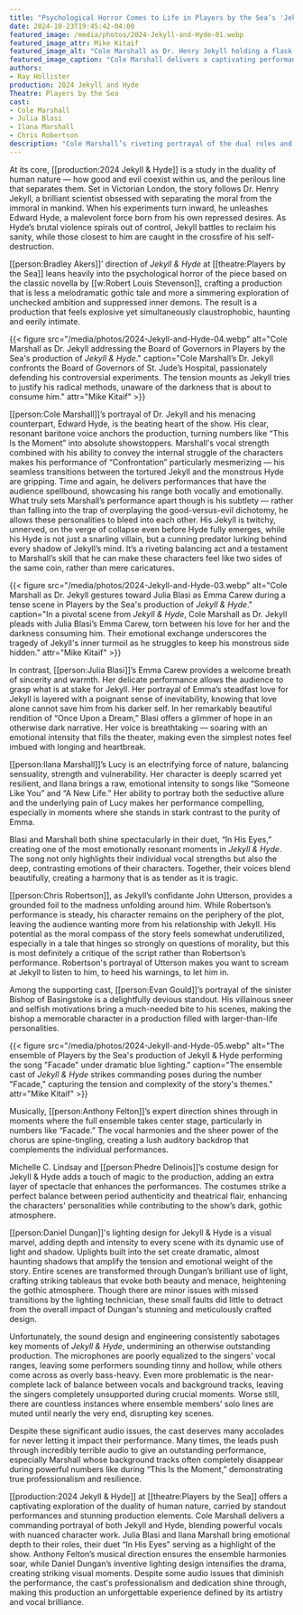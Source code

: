 ```yaml
---
title: "Psychological Horror Comes to Life in Players by the Sea’s 'Jekyll & Hyde'"
date: 2024-10-23T19:45:42-04:00
featured_image: /media/photos/2024-Jekyll-and-Hyde-01.webp
featured_image_attr: Mike Kitaif
featured_image_alt: "Cole Marshall as Dr. Henry Jekyll holding a flask high during a pivotal scene in Players by the Sea's production of Jekyll & Hyde."
featured_image_caption: "Cole Marshall delivers a captivating performance as Dr. Henry Jekyll in Players by the Sea's production of *Jekyll & Hyde*, commanding the stage with a mesmerizing portrayal of the tormented scientist."
authors: 
- Ray Hollister
production: 2024 Jekyll and Hyde
Theatre: Players by the Sea
cast: 
- Cole Marshall
- Julia Blasi
- Ilana Marshall
- Chris Robertson
description: "Cole Marshall’s riveting portrayal of the dual roles and a talented ensemble turn Players by the Sea’s *Jekyll & Hyde* into an unforgettable theatrical experience."
---
```

At its core, [[production:2024 Jekyll & Hyde]] is a study in the duality of human nature — how good and evil coexist within us, and the perilous line that separates them. Set in Victorian London, the story follows Dr. Henry Jekyll, a brilliant scientist obsessed with separating the moral from the immoral in mankind. When his experiments turn inward, he unleashes Edward Hyde, a malevolent force born from his own repressed desires. As Hyde’s brutal violence spirals out of control, Jekyll battles to reclaim his sanity, while those closest to him are caught in the crossfire of his self-destruction.

[[person:Bradley Akers]]’ direction of *Jekyll & Hyde* at [[theatre:Players by the Sea]] leans heavily into the psychological horror of the piece based on the classic novella by [[w:Robert Louis Stevenson]], crafting a production that is less a melodramatic gothic tale and more a simmering exploration of unchecked ambition and suppressed inner demons. The result is a production that feels explosive yet simultaneously claustrophobic, haunting and eerily intimate.

{{< figure src="/media/photos/2024-Jekyll-and-Hyde-04.webp" alt="Cole Marshall as Dr. Jekyll addressing the Board of Governors in Players by the Sea's production of *Jekyll & Hyde*." caption="Cole Marshall’s Dr. Jekyll confronts the Board of Governors of St. Jude’s Hospital, passionately defending his controversial experiments. The tension mounts as Jekyll tries to justify his radical methods, unaware of the darkness that is about to consume him." attr="Mike Kitaif" >}}

[[person:Cole Marshall]]’s portrayal of Dr. Jekyll and his menacing counterpart, Edward Hyde, is the beating heart of the show. His clear, resonant baritone voice anchors the production, turning numbers like “This Is the Moment” into absolute showstoppers. Marshall's vocal strength combined with his ability to convey the internal struggle of the characters makes his performance of “Confrontation” particularly mesmerizing — his seamless transitions between the tortured Jekyll and the monstrous Hyde are gripping. Time and again, he delivers performances that have the audience spellbound, showcasing his range both vocally and emotionally. What truly sets Marshall’s performance apart though is his subtlety — rather than falling into the trap of overplaying the good-versus-evil dichotomy, he allows these personalities to bleed into each other. His Jekyll is twitchy, unnerved, on the verge of collapse even before Hyde fully emerges, while his Hyde is not just a snarling villain, but a cunning predator lurking behind every shadow of Jekyll’s mind. It’s a riveting balancing act and a testament to Marshall’s skill that he can make these characters feel like two sides of the same coin, rather than mere caricatures.

{{< figure src="/media/photos/2024-Jekyll-and-Hyde-03.webp" alt="Cole Marshall as Dr. Jekyll gestures toward Julia Blasi as Emma Carew during a tense scene in Players by the Sea's production of *Jekyll & Hyde*." caption="In a pivotal scene from *Jekyll & Hyde*, Cole Marshall as Dr. Jekyll pleads with Julia Blasi’s Emma Carew, torn between his love for her and the darkness consuming him. Their emotional exchange underscores the tragedy of Jekyll's inner turmoil as he struggles to keep his monstrous side hidden." attr="Mike Kitaif" >}}

In contrast, [[person:Julia Blasi]]’s Emma Carew provides a welcome breath of sincerity and warmth. Her delicate performance allows the audience to grasp what is at stake for Jekyll.  Her portrayal of Emma’s steadfast love for Jekyll is layered with a poignant sense of inevitability, knowing that love alone cannot save him from his darker self. In her remarkably beautiful rendition of “Once Upon a Dream,” Blasi offers a glimmer of hope in an otherwise dark narrative. Her voice is breathtaking — soaring with an emotional intensity that fills the theater, making even the simplest notes feel imbued with longing and heartbreak.

[[person:Ilana Marshall]]’s Lucy is an electrifying force of nature, balancing sensuality, strength and vulnerability. Her character is deeply scarred yet resilient, and Ilana brings a raw, emotional intensity to songs like “Someone Like You” and “A New Life.” Her ability to portray both the seductive allure and the underlying pain of Lucy makes her performance compelling, especially in moments where she stands in stark contrast to the purity of Emma.

Blasi and Marshall both shine spectacularly in their duet, “In His Eyes,” creating one of the most emotionally resonant moments in *Jekyll & Hyde*. The song not only highlights their individual vocal strengths but also the deep, contrasting emotions of their characters. Together, their voices blend beautifully, creating a harmony that is as tender as it is tragic. 

[[person:Chris Robertson]], as Jekyll’s confidante John Utterson, provides a grounded foil to the madness unfolding around him. While Robertson’s performance is steady, his character remains on the periphery of the plot, leaving the audience wanting more from his relationship with Jekyll. His potential as the moral compass of the story feels somewhat underutilized, especially in a tale that hinges so strongly on questions of morality, but this is most definitely a critique of the script rather than Robertson’s performance. Robertson's portrayal of Utterson makes you want to scream at Jekyll to listen to him, to heed his warnings, to let him in.

Among the supporting cast, [[person:Evan Gould]]’s portrayal of the sinister Bishop of Basingstoke is a delightfully devious standout. His villainous sneer and selfish motivations bring a much-needed bite to his scenes, making the bishop a memorable character in a production filled with larger-than-life personalities.

{{< figure src="/media/photos/2024-Jekyll-and-Hyde-05.webp" alt="The ensemble of Players by the Sea's production of Jekyll & Hyde performing the song \"Facade\" under dramatic blue lighting." caption="The ensemble cast of *Jekyll & Hyde* strikes commanding poses during the number \"Facade,\" capturing the tension and complexity of the story's themes." attr="Mike Kitaif" >}}

Musically, [[person:Anthony Felton]]’s expert direction shines through in moments where the full ensemble takes center stage, particularly in numbers like “Facade.” The vocal harmonies and the sheer power of the chorus are spine-tingling, creating a lush auditory backdrop that complements the individual performances.

Michelle C. Lindsay and [[person:Phedre Delinois]]’s costume design for Jekyll & Hyde adds a touch of magic to the production, adding an extra layer of spectacle that enhances the performances. The costumes strike a perfect balance between period authenticity and theatrical flair, enhancing the characters' personalities while contributing to the show’s dark, gothic atmosphere.

[[person:Daniel Dungan]]'s lighting design for Jekyll & Hyde is a visual marvel, adding depth and intensity to every scene with its dynamic use of light and shadow. Uplights built into the set create dramatic, almost haunting shadows that amplify the tension and emotional weight of the story. Entire scenes are transformed through Dungan’s brilliant use of light, crafting striking tableaus that evoke both beauty and menace, heightening the gothic atmosphere. Though there are minor issues with missed transitions by the lighting technician, these small faults did little to detract from the overall impact of Dungan's stunning and meticulously crafted design.

Unfortunately, the sound design and engineering consistently sabotages key moments of *Jekyll & Hyde*, undermining an otherwise outstanding production. The microphones are poorly equalized to the singers' vocal ranges, leaving some performers sounding tinny and hollow, while others come across as overly bass-heavy. Even more problematic is the near-complete lack of balance between vocals and background tracks, leaving the singers completely unsupported during crucial moments. Worse still, there are countless instances where ensemble members’ solo lines are muted until nearly the very end, disrupting key scenes. 

Despite these significant audio issues, the cast deserves many accolades for never letting it impact their performance. Many times, the leads push through incredibly terrible audio to give an outstanding performance, especially Marshall whose background tracks often completely disappear during powerful numbers like during “This Is the Moment,” demonstrating true professionalism and resilience.

[[production:2024 Jekyll & Hyde]] at [[theatre:Players by the Sea]] offers a captivating exploration of the duality of human nature, carried by standout performances and stunning production elements. Cole Marshall delivers a commanding portrayal of both Jekyll and Hyde, blending powerful vocals with nuanced character work. Julia Blasi and Ilana Marshall bring emotional depth to their roles, their duet “In His Eyes” serving as a highlight of the show. Anthony Felton’s musical direction ensures the ensemble harmonies soar, while Daniel Dungan’s inventive lighting design intensifies the drama, creating striking visual moments. Despite some audio issues that diminish the performance, the cast's professionalism and dedication shine through, making this production an unforgettable experience defined by its artistry and vocal brilliance.